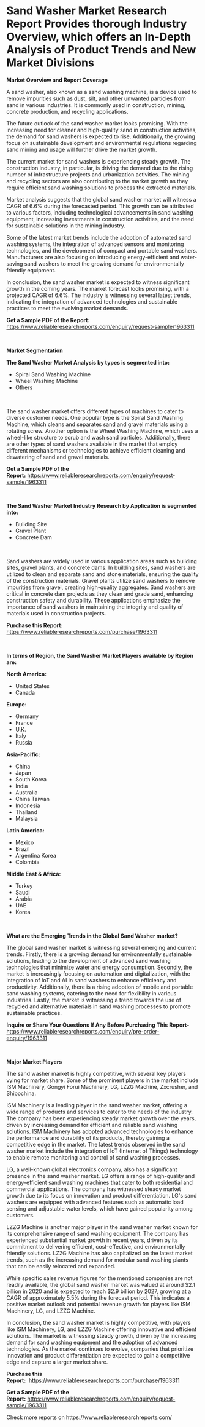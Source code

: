 <p><h1>Sand Washer Market Research Report Provides thorough Industry Overview, which offers an In-Depth Analysis of Product Trends and New Market Divisions</h1></p><p><strong>Market Overview and Report Coverage</strong></p>
<p><p>A sand washer, also known as a sand washing machine, is a device used to remove impurities such as dust, silt, and other unwanted particles from sand in various industries. It is commonly used in construction, mining, concrete production, and recycling applications.</p><p>The future outlook of the sand washer market looks promising. With the increasing need for cleaner and high-quality sand in construction activities, the demand for sand washers is expected to rise. Additionally, the growing focus on sustainable development and environmental regulations regarding sand mining and usage will further drive the market growth.</p><p>The current market for sand washers is experiencing steady growth. The construction industry, in particular, is driving the demand due to the rising number of infrastructure projects and urbanization activities. The mining and recycling sectors are also contributing to the market growth as they require efficient sand washing solutions to process the extracted materials.</p><p>Market analysis suggests that the global sand washer market will witness a CAGR of 6.6% during the forecasted period. This growth can be attributed to various factors, including technological advancements in sand washing equipment, increasing investments in construction activities, and the need for sustainable solutions in the mining industry.</p><p>Some of the latest market trends include the adoption of automated sand washing systems, the integration of advanced sensors and monitoring technologies, and the development of compact and portable sand washers. Manufacturers are also focusing on introducing energy-efficient and water-saving sand washers to meet the growing demand for environmentally friendly equipment.</p><p>In conclusion, the sand washer market is expected to witness significant growth in the coming years. The market forecast looks promising, with a projected CAGR of 6.6%. The industry is witnessing several latest trends, indicating the integration of advanced technologies and sustainable practices to meet the evolving market demands.</p></p>
<p><strong>Get a Sample PDF of the Report:</strong> <a href="https://www.reliableresearchreports.com/enquiry/request-sample/1963311">https://www.reliableresearchreports.com/enquiry/request-sample/1963311</a></p>
<p>&nbsp;</p>
<p><strong>Market Segmentation</strong></p>
<p><strong>The Sand Washer Market Analysis by types is segmented into:</strong></p>
<p><ul><li>Spiral Sand Washing Machine</li><li>Wheel Washing Machine</li><li>Others</li></ul></p>
<p>&nbsp;</p>
<p><p>The sand washer market offers different types of machines to cater to diverse customer needs. One popular type is the Spiral Sand Washing Machine, which cleans and separates sand and gravel materials using a rotating screw. Another option is the Wheel Washing Machine, which uses a wheel-like structure to scrub and wash sand particles. Additionally, there are other types of sand washers available in the market that employ different mechanisms or technologies to achieve efficient cleaning and dewatering of sand and gravel materials.</p></p>
<p><strong>Get a Sample PDF of the Report:</strong>&nbsp;<a href="https://www.reliableresearchreports.com/enquiry/request-sample/1963311">https://www.reliableresearchreports.com/enquiry/request-sample/1963311</a></p>
<p>&nbsp;</p>
<p><strong>The Sand Washer Market Industry Research by Application is segmented into:</strong></p>
<p><ul><li>Building Site</li><li>Gravel Plant</li><li>Concrete Dam</li></ul></p>
<p>&nbsp;</p>
<p><p>Sand washers are widely used in various application areas such as building sites, gravel plants, and concrete dams. In building sites, sand washers are utilized to clean and separate sand and stone materials, ensuring the quality of the construction materials. Gravel plants utilize sand washers to remove impurities from gravel, creating high-quality aggregates. Sand washers are critical in concrete dam projects as they clean and grade sand, enhancing construction safety and durability. These applications emphasize the importance of sand washers in maintaining the integrity and quality of materials used in construction projects.</p></p>
<p><strong>Purchase this Report:</strong>&nbsp; <a href="https://www.reliableresearchreports.com/purchase/1963311">https://www.reliableresearchreports.com/purchase/1963311</a></p>
<p>&nbsp;</p>
<p><strong>In terms of Region, the Sand Washer Market Players available by Region are:</strong></p>
<p>
    <p> <strong> North America: </strong>
        <ul>
            <li>United States</li>
            <li>Canada</li>
        </ul>
        </p> 
    <p> <strong> Europe: </strong>
        <ul>
            <li>Germany</li>
            <li>France</li>
            <li>U.K.</li>
            <li>Italy</li>
            <li>Russia</li>
        </ul>
        </p> 
    <p> <strong> Asia-Pacific: </strong>
        <ul>
            <li>China</li>
            <li>Japan</li>
            <li>South Korea</li>
            <li>India</li>
            <li>Australia</li>
            <li>China Taiwan</li>
            <li>Indonesia</li>
            <li>Thailand</li>
            <li>Malaysia</li>
        </ul>
        </p> 
    <p> <strong> Latin America: </strong>
        <ul>
            <li>Mexico</li>
            <li>Brazil</li>
            <li>Argentina Korea</li>
            <li>Colombia</li>
        </ul>
        </p> 
    <p> <strong> Middle East & Africa: </strong>
        <ul>
            <li>Turkey</li>
            <li>Saudi</li>
            <li>Arabia</li>
            <li>UAE</li>
            <li>Korea</li>
        </ul>
    </p>
    </p>
<p>&nbsp;</p>
<p><strong>What are the Emerging Trends in the Global Sand Washer market?</strong></p>
<p><p>The global sand washer market is witnessing several emerging and current trends. Firstly, there is a growing demand for environmentally sustainable solutions, leading to the development of advanced sand washing technologies that minimize water and energy consumption. Secondly, the market is increasingly focusing on automation and digitalization, with the integration of IoT and AI in sand washers to enhance efficiency and productivity. Additionally, there is a rising adoption of mobile and portable sand washing systems, catering to the need for flexibility in various industries. Lastly, the market is witnessing a trend towards the use of recycled and alternative materials in sand washing processes to promote sustainable practices.</p></p>
<p><strong>Inquire or Share Your Questions If Any Before Purchasing This Report</strong>- <a href="https://www.reliableresearchreports.com/enquiry/pre-order-enquiry/1963311">https://www.reliableresearchreports.com/enquiry/pre-order-enquiry/1963311</a></p>
<p>&nbsp;</p>
<p><strong>Major Market Players</strong></p>
<p><p>The sand washer market is highly competitive, with several key players vying for market share. Some of the prominent players in the market include ISM Machinery, Gongyi Forui Machinery, LG, LZZG Machine, Zxcrusher, and Shibochina.</p><p>ISM Machinery is a leading player in the sand washer market, offering a wide range of products and services to cater to the needs of the industry. The company has been experiencing steady market growth over the years, driven by increasing demand for efficient and reliable sand washing solutions. ISM Machinery has adopted advanced technologies to enhance the performance and durability of its products, thereby gaining a competitive edge in the market. The latest trends observed in the sand washer market include the integration of IoT (Internet of Things) technology to enable remote monitoring and control of sand washing processes.</p><p>LG, a well-known global electronics company, also has a significant presence in the sand washer market. LG offers a range of high-quality and energy-efficient sand washing machines that cater to both residential and commercial applications. The company has witnessed steady market growth due to its focus on innovation and product differentiation. LG's sand washers are equipped with advanced features such as automatic load sensing and adjustable water levels, which have gained popularity among customers.</p><p>LZZG Machine is another major player in the sand washer market known for its comprehensive range of sand washing equipment. The company has experienced substantial market growth in recent years, driven by its commitment to delivering efficient, cost-effective, and environmentally friendly solutions. LZZG Machine has also capitalized on the latest market trends, such as the increasing demand for modular sand washing plants that can be easily relocated and expanded.</p><p>While specific sales revenue figures for the mentioned companies are not readily available, the global sand washer market was valued at around $2.1 billion in 2020 and is expected to reach $2.9 billion by 2027, growing at a CAGR of approximately 5.5% during the forecast period. This indicates a positive market outlook and potential revenue growth for players like ISM Machinery, LG, and LZZG Machine.</p><p>In conclusion, the sand washer market is highly competitive, with players like ISM Machinery, LG, and LZZG Machine offering innovative and efficient solutions. The market is witnessing steady growth, driven by the increasing demand for sand washing equipment and the adoption of advanced technologies. As the market continues to evolve, companies that prioritize innovation and product differentiation are expected to gain a competitive edge and capture a larger market share.</p></p>
<p><strong>Purchase this Report:</strong>&nbsp;&nbsp;<a href="https://www.reliableresearchreports.com/purchase/1963311">https://www.reliableresearchreports.com/purchase/1963311</a></p>
<p></p>
<p><strong>Get a Sample PDF of the Report:</strong>&nbsp;<a href="https://www.reliableresearchreports.com/enquiry/request-sample/1963311">https://www.reliableresearchreports.com/enquiry/request-sample/1963311</a></p>
<p>Check more reports on https://www.reliableresearchreports.com/</p>